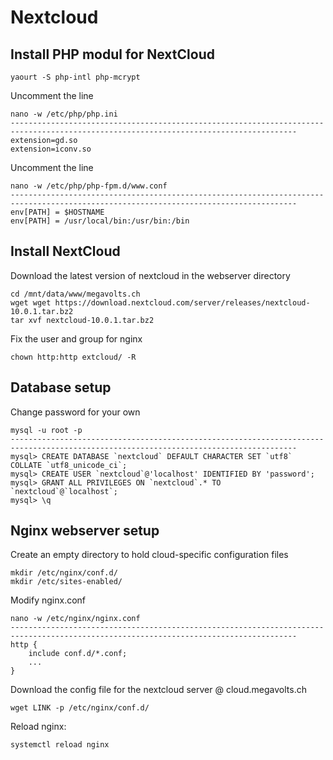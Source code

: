 # Nextcloud


## Install PHP modul for NextCloud
```
yaourt -S php-intl php-mcrypt
```
Uncomment the line
```
nano -w /etc/php/php.ini
--------------------------------------------------------------------------------------------------------------------------------------
extension=gd.so
extension=iconv.so
```
Uncomment the line
```
nano -w /etc/php/php-fpm.d/www.conf
--------------------------------------------------------------------------------------------------------------------------------------
env[PATH] = $HOSTNAME
env[PATH] = /usr/local/bin:/usr/bin:/bin
```

## Install NextCloud
Download the latest version of nextcloud in the webserver directory
```
cd /mnt/data/www/megavolts.ch
wget wget https://download.nextcloud.com/server/releases/nextcloud-10.0.1.tar.bz2
tar xvf nextcloud-10.0.1.tar.bz2
```
Fix the user and group for nginx

```
chown http:http extcloud/ -R
```

## Database setup
Change password for your own
```
mysql -u root -p
--------------------------------------------------------------------------------------------------------------------------------------
mysql> CREATE DATABASE `nextcloud` DEFAULT CHARACTER SET `utf8` COLLATE `utf8_unicode_ci`;
mysql> CREATE USER `nextcloud`@'localhost' IDENTIFIED BY 'password';
mysql> GRANT ALL PRIVILEGES ON `nextcloud`.* TO `nextcloud`@`localhost`;
mysql> \q
```

## Nginx webserver setup
Create an empty directory to hold cloud-specific configuration files
```
mkdir /etc/nginx/conf.d/
mkdir /etc/sites-enabled/
```
Modify nginx.conf
```
nano -w /etc/nginx/nginx.conf
--------------------------------------------------------------------------------------------------------------------------------------
http {
    include conf.d/*.conf;
    ...
}
```
Download the config file for the nextcloud server @ cloud.megavolts.ch
```
wget LINK -p /etc/nginx/conf.d/
```
Reload nginx:
```
systemctl reload nginx
```

